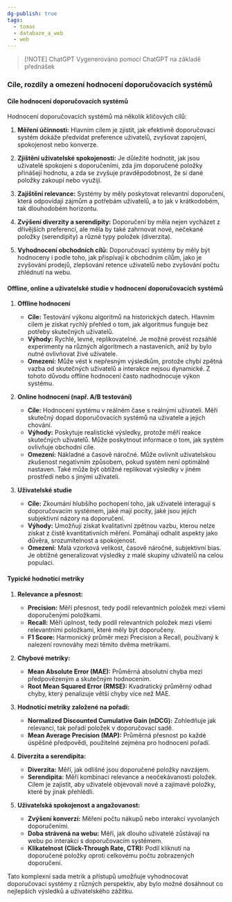 ```yaml
---
dg-publish: true
tags:
  - tomas
  - databaze_a_web
  - web
---
```

> [!NOTE] ChatGPT
> Vygenerováno pomocí ChatGPT na základě přednášek
### Cíle, rozdíly a omezení hodnocení doporučovacích systémů

#### **Cíle hodnocení doporučovacích systémů**

Hodnocení doporučovacích systémů má několik klíčových cílů:

1. **Měření účinnosti:** Hlavním cílem je zjistit, jak efektivně doporučovací systém dokáže předvídat preference uživatelů, zvyšovat zapojení, spokojenost nebo konverze.
   
2. **Zjištění uživatelské spokojenosti:** Je důležité hodnotit, jak jsou uživatelé spokojeni s doporučeními, zda jim doporučené položky přinášejí hodnotu, a zda se zvyšuje pravděpodobnost, že si dané položky zakoupí nebo využijí.

3. **Zajištění relevance:** Systémy by měly poskytovat relevantní doporučení, která odpovídají zájmům a potřebám uživatelů, a to jak v krátkodobém, tak dlouhodobém horizontu.

4. **Zvýšení diverzity a serendipity:** Doporučení by měla nejen vycházet z dřívějších preferencí, ale měla by také zahrnovat nové, nečekané položky (serendipity) a různé typy položek (diverzita).

5. **Vyhodnocení obchodních cílů:** Doporučovací systémy by měly být hodnoceny i podle toho, jak přispívají k obchodním cílům, jako je zvyšování prodejů, zlepšování retence uživatelů nebo zvyšování počtu zhlédnutí na webu.

#### **Offline, online a uživatelské studie v hodnocení doporučovacích systémů**

1. **Offline hodnocení**
   - **Cíle:** Testování výkonu algoritmů na historických datech. Hlavním cílem je získat rychlý přehled o tom, jak algoritmus funguje bez potřeby skutečných uživatelů.
   - **Výhody:** Rychlé, levné, replikovatelné. Je možné provést rozsáhlé experimenty na různých algoritmech a nastaveních, aniž by bylo nutné ovlivňovat živé uživatele.
   - **Omezení:** Může vést k nepřesným výsledkům, protože chybí zpětná vazba od skutečných uživatelů a interakce nejsou dynamické. Z tohoto důvodu offline hodnocení často nadhodnocuje výkon systému.

2. **Online hodnocení (např. A/B testování)**
   - **Cíle:** Hodnocení systému v reálném čase s reálnými uživateli. Měří skutečný dopad doporučovacích systémů na uživatele a jejich chování.
   - **Výhody:** Poskytuje realistické výsledky, protože měří reakce skutečných uživatelů. Může poskytnout informace o tom, jak systém ovlivňuje obchodní cíle.
   - **Omezení:** Nákladné a časově náročné. Může ovlivnit uživatelskou zkušenost negativním způsobem, pokud systém není optimálně nastaven. Také může být obtížné replikovat výsledky v jiném prostředí nebo s jinými uživateli.

3. **Uživatelské studie**
   - **Cíle:** Zkoumání hlubšího pochopení toho, jak uživatelé interagují s doporučovacím systémem, jaké mají pocity, jaké jsou jejich subjektivní názory na doporučení.
   - **Výhody:** Umožňují získat kvalitativní zpětnou vazbu, kterou nelze získat z čistě kvantitativních měření. Pomáhají odhalit aspekty jako důvěra, srozumitelnost a spokojenost.
   - **Omezení:** Malá vzorková velikost, časově náročné, subjektivní bias. Je obtížné generalizovat výsledky z malé skupiny uživatelů na celou populaci.

#### **Typické hodnotící metriky**

1. **Relevance a přesnost:**
   - **Precision:** Měří přesnost, tedy podíl relevantních položek mezi všemi doporučenými položkami.
   - **Recall:** Měří úplnost, tedy podíl relevantních položek mezi všemi relevantními položkami, které měly být doporučeny.
   - **F1 Score:** Harmonický průměr mezi Precision a Recall, používaný k nalezení rovnováhy mezi těmito dvěma metrikami.

2. **Chybové metriky:**
   - **Mean Absolute Error (MAE):** Průměrná absolutní chyba mezi předpovězeným a skutečným hodnocením.
   - **Root Mean Squared Error (RMSE):** Kvadratický průměrný odhad chyby, který penalizuje větší chyby více než MAE.

3. **Hodnotící metriky založené na pořadí:**
   - **Normalized Discounted Cumulative Gain (nDCG):** Zohledňuje jak relevanci, tak pořadí položek v doporučovací sadě.
   - **Mean Average Precision (MAP):** Průměrná přesnost po každé úspěšné předpovědi, použitelné zejména pro hodnocení pořadí.

4. **Diverzita a serendipita:**
   - **Diverzita:** Měří, jak odlišné jsou doporučené položky navzájem.
   - **Serendipita:** Měří kombinaci relevance a neočekávanosti položek. Cílem je zajistit, aby uživatelé objevovali nové a zajímavé položky, které by jinak přehlédli.

5. **Uživatelská spokojenost a angažovanost:**
   - **Zvýšení konverzí:** Měření počtu nákupů nebo interakcí vyvolaných doporučeními.
   - **Doba strávená na webu:** Měří, jak dlouho uživatelé zůstávají na webu po interakci s doporučovacím systémem.
   - **Klikatelnost (Click-Through Rate, CTR):** Podíl kliknutí na doporučené položky oproti celkovému počtu zobrazených doporučení.

Tato komplexní sada metrik a přístupů umožňuje vyhodnocovat doporučovací systémy z různých perspektiv, aby bylo možné dosáhnout co nejlepších výsledků a uživatelského zážitku.
